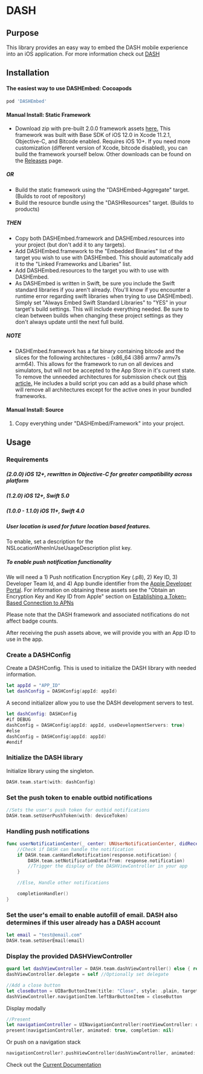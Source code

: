 # DASH

## Purpose

This library provides an easy way to embed the DASH mobile experience into an iOS application. For more information check out [DASH](http://www.dashapp.io)

## Installation

#### The easiest way to use DASHEmbed: Cocoapods

```ruby
pod 'DASHEmbed'
```

#### Manual Install: Static Framework

- Download zip with pre-built 2.0.0 framework assets [here.](https://github.com/DashAuction/iOS-DASHEmbed/releases/download/2.0.0/DASHEmbed.zip) This framework was built with Base SDK of iOS 12.0 in Xcode 11.2.1, Objective-C, and Bitcode enabled. Requires iOS 10+. If you need more customization (different version of Xcode, bitcode disabled), you can build the framework yourself below. Other downloads can be found on the [Releases](https://github.com/DashAuction/iOS-DASHEmbed/releases) page.

##### OR

- Build the static framework using the "DASHEmbed-Aggregate" target. (Builds to root of repository) 
- Build the resource bundle using the "DASHResources" target. (Builds to products)

##### THEN
- Copy both DASHEmbed.framework and DASHEmbed.resources into your project (but don't add it to any targets).
- Add DASHEmbed.framework to the "Embedded Binaries" list of the target you wish to use with DASHEmbed. This should automatically add it to the "Linked Frameworks and Libaries" list.
- Add DASHEmbed.resources to the target you with to use with DASHEmbed.
- As DASHEmbed is written in Swift, be sure you include the Swift standard libraries if you aren't already. (You'll know if you encounter a runtime error regarding swift libraries when trying to use DASHEmbed). Simply set "Always Embed Swift Standard Libraries" to "YES" in your target's build settings. This will include everything needed. Be sure to clean between builds when changing these project settings as they don't always update until the next full build.

##### NOTE

- DASHEmbed.framework has a fat binary containing bitcode and the slices for the following architectures - (x86_64 i386 armv7 armv7s arm64). This allows for the framework to run on all devices and simulators, but will not be accepted to the App Store  in it's current state. To remove the unneeded architectures for submission check out [this article.](http://ikennd.ac/blog/2015/02/stripping-unwanted-architectures-from-dynamic-libraries-in-xcode/) He includes a build script you can add as a build phase which will remove all architectures except for the active ones in your bundled frameworks. 

#### Manual Install: Source

1. Copy everything under "DASHEmbed/Framework" into your project.

## Usage

### Requirements

##### (2.0.0) iOS 12+, rewritten in Objective-C for greater compatibility across platform
##### (1.2.0) iOS 12+, Swift 5.0
##### (1.0.0 - 1.1.0) iOS 11+, Swift 4.0

##### User location is used for future location based features.

To enable, set a description for the NSLocationWhenInUseUsageDescription plist key.

##### To enable push notification functionality

We will need a 1) Push notification Encryption Key (.p8), 2) Key ID, 3) Developer Team Id, and 4) App bundle identifier from the [Apple Developer Portal](https://developer.apple.com). For information on obtaining these assets see the "Obtain an Encryption Key and Key ID from Apple" section on [Establishing a Token-Based Connection to APNs](https://developer.apple.com/documentation/usernotifications/setting_up_a_remote_notification_server/establishing_a_token_based_connection_to_apns)

Please note that the DASH framework and associated notifications do not affect badge counts.

After receiving the push assets above, we will provide you with an App ID to use in the app.

### Create a DASHConfig

Create a DASHConfig. This is used to initialize the DASH library with needed information.

```swift
let appId = "APP_ID"
let dashConfig = DASHConfig(appId: appId)
```

A second initializer allow you to use the DASH development servers to test.

```swift
let dashConfig: DASHConfig
#if DEBUG
dashConfig = DASHConfig(appId: appId, useDevelopmentServers: true)
#else
dashConfig = DASHConfig(appId: appId)
#endif
```

### Initialize the DASH library

Initialize library using the singleton.

```swift
DASH.team.start(with: dashConfig)
```

### Set the push token to enable outbid notifications

```swift
//Sets the user's push token for outbid notifications
DASH.team.setUserPushToken(with: deviceToken)
```

### Handling push notifications

```swift
func userNotificationCenter(_ center: UNUserNotificationCenter, didReceive response: UNNotificationResponse, withCompletionHandler completionHandler: @escaping () -> Void) {
    //Check if DASH can handle the notification
    if DASH.team.canHandleNotification(response.notification) {
        DASH.team.setNotificationData(from: response.notification)
        //Trigger the display of the DASHViewController in your app
    }

    //Else, Handle other notifications

    completionHandler()
}
```

### Set the user's email to enable autofill of email. DASH also determines if this user already has a DASH account

```swift
let email = "test@email.com"
DASH.team.setUserEmail(email)
```

### Display the provided DASHViewController

```swift
guard let dashViewController = DASH.team.dashViewController() else { return }
dashViewController.delegate = self //Optionally set delegate

//Add a close button
let closeButton = UIBarButtonItem(title: "Close", style: .plain, target: self, action: #selector(closeDASHModal))
dashViewController.navigationItem.leftBarButtonItem = closeButton
```
Display modally

```swift
//Present
let navigationController = UINavigationController(rootViewController: dashViewController)
present(navigationController, animated: true, completion: nil)
```
Or push on a navigation stack

```swift
navigationController?.pushViewController(dashViewController, animated: true)
```

Check out the [Current Documentation](https://github.com/DashAuction/iOS-DASHEmbed/raw/master/Documentation/DASHAuctions_V1.1.pdf)
